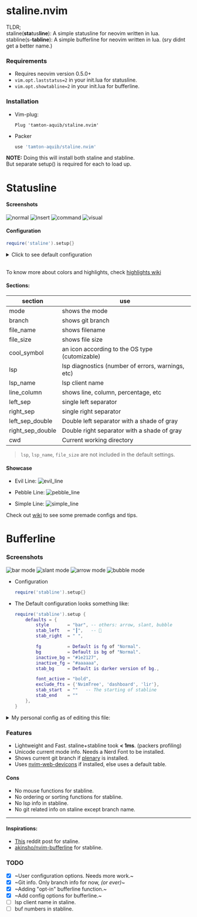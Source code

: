# staline.nvim
TLDR;<br/> staline(**sta**tus**line**): A simple statusline for neovim written in lua.<br/>
stabline(s-**tabline**): A simple bufferline for neovim written in lua. (sry didnt get a better name.)

### Requirements
* Requires neovim version 0.5.0+
* `vim.opt.laststatus=2` in your init.lua for statusline.
* `vim.opt.showtabline=2` in your init.lua for bufferline.

### Installation
* Vim-plug:
    ```vim
    Plug 'tamton-aquib/staline.nvim'
    ```
* Packer
    ```lua
    use 'tamton-aquib/staline.nvim'
    ```
**NOTE:** Doing this will install both staline and stabline. <br />
But separate setup() is required for each to load up.

# Statusline

#### Screenshots
![normal](https://i.imgur.com/LFmEROF.png)
![insert](https://i.imgur.com/rzqMwXU.png)
![command](https://i.imgur.com/jDuOdpK.png)
![visual](https://i.imgur.com/dO1pKaj.png)
<!-- ![normal](https://i.imgur.com/ZBwqI5I.png) -->
<!-- ![insert](https://i.imgur.com/9ADMkb7.png) -->
<!-- ![visual](https://i.imgur.com/q85p45c.png) -->
<!-- ![command](https://i.imgur.com/F9cPtMx.png) -->


#### Configuration
```lua
require('staline').setup{}
```
<details>
<summary> Click to see default configuration </summary>

```lua
require('staline').setup {
	defaults = {
		left_separator  = "",
		right_separator = "",
		line_column     = "[%l/%L] :%c 並%p%% ", -- `:h stl` to see all flags.
		fg              = "#000000",  -- Foreground text color.
		bg              = "none",     -- Default background is transparent.
		cool_symbol     = " ",       -- Change this to override defult OS icon.
		full_path       = false
		font_active     = "none",     -- "bold", "italic", "bold,italic", etc
		true_colors     = false       -- true lsp colors.
		mod_symbol      = "  ",
	},
	mode_colors = {
		n = "#2bbb4f",
		i = "#986fec",
		c = "#e27d60",
		v = "#4799eb",   -- etc..
	},
	mode_icons = {
		n = " ",
		i = " ",
		c = " ",
		v = " ",   -- etc..
	},
	sections = {
		left = { '- ', '-mode', 'left_sep_double', ' ', 'branch' },
		mid  = { 'file_name' },
		right = { 'cool_symbol','right_sep_double', '-line_column' }
	}
}
```
</details> <br />

To know more about colors and highlights, check [highlights wiki](https://github.com/tamton-aquib/staline.nvim/wiki/Highlights)

#### Sections:

| section | use |
|---------|-----|
| mode         | shows the mode       |
| branch       | shows git branch |
| file_name     | shows filename |
| file_size     | shows file size |
| cool_symbol  | an icon according to the OS type (cutomizable) |
| lsp          | lsp diagnostics (number of errors, warnings, etc) |
| lsp_name     | lsp client name |
| line_column  | shows line, column, percentage, etc |
| left_sep     | single left separator |
| right_sep    | single right separator |
| left_sep_double     | Double left separator with a shade of gray |
| right_sep_double    | Double right separator with a shade of gray |
| cwd | Current working directory |

> `lsp`, `lsp_name`, `file_size` are not included in the default settings.

#### Showcase

* Evil Line:
![evil_line](https://i.imgur.com/q64sLaw.png)

* Pebble Line:
![pebble_line](https://i.imgur.com/iieuF1h.png)

* Simple Line:
![simple_line](https://i.imgur.com/o3OAdLi.png)

Check out [wiki](https://github.com/tamton-aquib/staline.nvim/wiki) to see some premade configs and tips. <br />

# Bufferline

### Screenshots
![bar mode](https://i.imgur.com/stkcUAu.png)
![slant mode](https://i.imgur.com/UVS9ii5.png)
![arrow mode](https://i.imgur.com/ERDzicw.png)
![bubble mode](https://i.imgur.com/UjbeyjR.png)


* Configuration
	```lua
	require('stabline').setup{}
	```
* The Default configuration looks something like:
    ```lua
	require('stabline').setup {
		defaults = {
			style       = "bar", -- others: arrow, slant, bubble
			stab_left   = "┃",   -- 😬
			stab_right  = " ",

			fg          = Default is fg of "Normal".
			bg          = Default is bg of "Normal".
			inactive_bg = "#1e2127",
			inactive_fg = "#aaaaaa",
			stab_bg     = Default is darker version of bg.,

			font_active = "bold",
			exclude_fts = {'NvimTree', 'dashboard', 'lir'},
			stab_start  = ""   -- The starting of stabline
			stab_end    = ""
		},
	}
    ```
<details>

<summary>My personal config as of editing this file:</summary>

![my stabline config](https://i.imgur.com/cmBdfzx.png)

```lua
require'stabline'.setup {
	style = "slant",
	bg = "#986fec",
	fg = "black",
	stab_right = ""
}
```

</details>

### Features
* Lightweight and Fast. staline+stabline took **< 1ms**. (packers profiling)
* Unicode current mode info. Needs a Nerd Font to be installed.
* Shows current git branch if [plenary](https://github.com/nvim-lua/plenary.nvim) is installed.
* Uses [nvim-web-devicons](https://github.com/kyazdani42/nvim-web-devicons) if installed, else uses a default table.

#### Cons
* No mouse functions for stabline.
* No ordering or sorting functions for stabline.
* No lsp info in stabline.
* No git related info on staline except branch name.

---

#### Inspirations:
* [This](https://www.reddit.com/r/vim/comments/ld8h2j/i_made_a_status_line_from_scratch_no_plugins_used/) reddit post for staline.
* [akinsho/nvim-bufferline](https://github.com/akinsho/nvim-bufferline.lua) for stabline.

### TODO

- [x] ~User configuration options. Needs more work.~
- [x] ~Git info. Only branch info for now, *(or ever)*~
- [x] ~Adding "opt-in" bufferline function.~
- [x] ~Add config options for bufferline.~
- [ ] lsp client name in staline.
- [ ] buf numbers in stabline.
